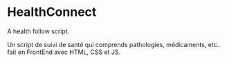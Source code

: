 # HealthConnect
A health follow script.

Un script de suivi de santé qui comprends pathologies, médicaments, etc.. fait en FrontEnd avec HTML, CSS et JS.
